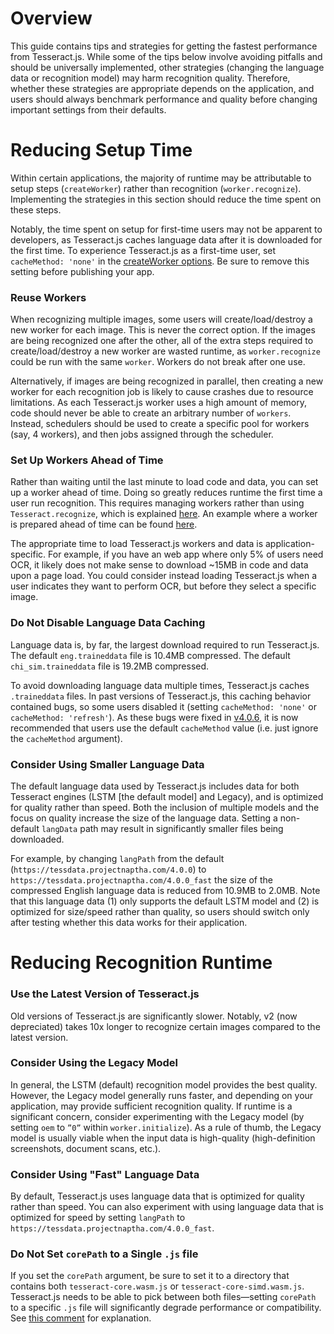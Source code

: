 # Overview
This guide contains tips and strategies for getting the fastest performance from Tesseract.js.  While some of the tips below involve avoiding pitfalls and should be universally implemented, other strategies (changing the language data or recognition model) may harm recognition quality.  Therefore, whether these strategies are appropriate depends on the application, and users should always benchmark performance and quality before changing important settings from their defaults. 

# Reducing Setup Time
Within certain applications, the majority of runtime may be attributable to setup steps (`createWorker`) rather than recognition (`worker.recognize`).  Implementing the strategies in this section should reduce the time spent on these steps. 

Notably, the time spent on setup for first-time users may not be apparent to developers, as Tesseract.js caches language data after it is downloaded for the first time. To experience Tesseract.js as a first-time user, set `cacheMethod: 'none'` in the [createWorker options](./api.md#createworkeroptions-worker).  Be sure to remove this setting before publishing your app.
### Reuse Workers
When recognizing multiple images, some users will create/load/destroy a new worker for each image.  This is never the correct option.  If the images are being recognized one after the other, all of the extra steps required to create/load/destroy a new worker are wasted runtime, as `worker.recognize` could be run with the same `worker`.  Workers do not break after one use. 

Alternatively, if images are being recognized in parallel, then creating a new worker for each recognition job is likely to cause crashes due to resource limitations.  As each Tesseract.js worker uses a high amount of memory, code should never be able to create an arbitrary number of `workers`.  Instead, schedulers should be used to create a specific pool for workers (say, 4 workers), and then jobs assigned through the scheduler.
### Set Up Workers Ahead of Time
Rather than waiting until the last minute to load code and data, you can set up a worker ahead of time.  Doing so greatly reduces runtime the first time a user run recognition.  This requires managing workers rather than using `Tesseract.recognize`, which is explained [here](./intro.md).  An example where a worker is prepared ahead of time can be found [here](../examples/browser/basic-efficient.html).

The appropriate time to load Tesseract.js workers and data is application-specific.  For example, if you have an web app where only 5% of users need OCR, it likely does not make sense to download ~15MB in code and data upon a page load.  You could consider instead loading Tesseract.js when a user indicates they want to perform OCR, but before they select a specific image.

### Do Not Disable Language Data Caching
Language data is, by far, the largest download required to run Tesseract.js.  The default `eng.traineddata` file is 10.4MB compressed.  The default `chi_sim.traineddata` file is 19.2MB compressed.

To avoid downloading language data multiple times, Tesseract.js caches `.traineddata` files.  In past versions of Tesseract.js, this caching behavior contained bugs, so some users disabled it (setting `cacheMethod: 'none'` or `cacheMethod: 'refresh'`).  As these bugs were fixed in [v4.0.6](https://github.com/naptha/tesseract.js/releases/tag/v4.0.6), it is now recommended that users use the default `cacheMethod` value (i.e. just ignore the `cacheMethod` argument). 

### Consider Using Smaller Language Data 
The default language data used by Tesseract.js includes data for both Tesseract engines (LSTM [the default model] and Legacy), and is optimized for quality rather than speed.  Both the inclusion of multiple models and the focus on quality increase the size of the language data.  Setting a non-default `langData` path may result in significantly smaller files being downloaded.  

For example, by changing `langPath` from the default (`https://tessdata.projectnaptha.com/4.0.0`) to `https://tessdata.projectnaptha.com/4.0.0_fast` the size of the compressed English language data is reduced from 10.9MB to 2.0MB.  Note that this language data (1) only supports the default LSTM model and (2) is optimized for size/speed rather than quality, so users should switch only after testing whether this data works for their application. 

# Reducing Recognition Runtime

### Use the Latest Version of Tesseract.js
Old versions of Tesseract.js are significantly slower.  Notably, v2 (now depreciated) takes 10x longer to recognize certain images compared to the latest version.

### Consider Using the Legacy Model
In general, the LSTM (default) recognition model provides the best quality.  However, the Legacy model generally runs faster, and depending on your application, may provide sufficient recognition quality.  If runtime is a significant concern, consider experimenting with the Legacy model (by setting `oem` to `”0”` within `worker.initialize`).  As a rule of thumb, the Legacy model is usually viable when the input data is high-quality (high-definition screenshots, document scans, etc.).  

### Consider Using "Fast" Language Data
By default, Tesseract.js uses language data that is optimized for quality rather than speed.  You can also experiment with using language data that is optimized for speed by setting `langPath` to `https://tessdata.projectnaptha.com/4.0.0_fast`.

### Do Not Set `corePath` to a Single `.js` file
If you set the `corePath` argument, be sure to set it to a directory that contains both `tesseract-core.wasm.js` or `tesseract-core-simd.wasm.js`.  Tesseract.js needs to be able to pick between both files—setting `corePath` to a specific `.js` file will significantly degrade performance or compatibility.  See [this comment](https://github.com/naptha/tesseract.js/issues/735#issuecomment-1519157646) for explanation.

